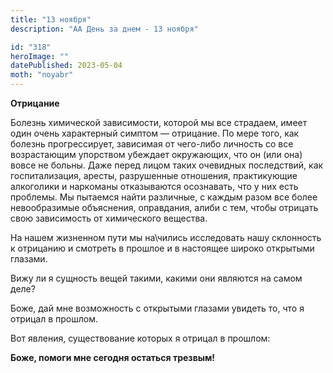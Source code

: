 ```yaml
---
title: "13 ноября"
description: "АА День за днем - 13 ноября"

id: "318"
heroImage: ""
datePublished: 2023-05-04
moth: "noyabr"
---
```


**Отрицание**

Болезнь химической зависимости, которой мы все страдаем, имеет один очень
характерный симптом — отрицание. По мере того, как болезнь прогрессирует,
зависимая от чего-либо личность со все возрастающим упорством убеждает
окружающих, что он (или она) вовсе не больны. Даже перед лицом таких очевидных
последствий, как госпитализация, аресты, разрушенные отношения, практикующие
алкоголики и наркоманы отказываются осознавать, что у них есть проблемы. Мы
пытаемся найти различные, с каждым разом все более невообразимые объяснения,
оправдания, алиби с тем, чтобы отрицать свою зависимость от химического
вещества.

На нашем жизненном пути мы на\чились исследовать нашу склонность к отрицанию и
смотреть в прошлое и в настоящее широко открытыми глазами.

Вижу ли я сущность вещей такими, какими они являются на самом деле?

Боже, дай мне возможность с открытыми глазами увидеть то, что я отрицал в
прошлом.

Вот явления, существование которых я отрицал в прошлом:

**Боже, помоги мне сегодня остаться трезвым!**
